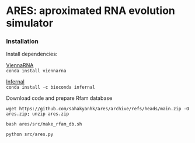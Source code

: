 # ARES: aproximated RNA evolution simulator


### Installation

Install dependencies:

[ViennaRNA](https://github.com/ViennaRNA/ViennaRNA?tab=readme-ov-file#installation)\
`conda install viennarna`

[Infernal](http://eddylab.org/infernal)\
`conda install -c bioconda infernal`

Download code and prepare Rfam database
```
wget https://github.com/sahakyanhk/ares/archive/refs/heads/main.zip -O ares.zip; unzip ares.zip

bash ares/src/make_rfam_db.sh

python src/ares.py
```
